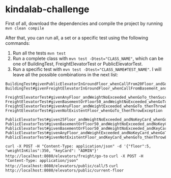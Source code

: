 # kindalab-challenge

First of all, download the dependencies and compile the project by running
`mvn clean compile`

After that, you can run all, a set or a specific test using the following commands:

1. Run all the tests `mvn test`
2. Run a complete class with `mvn test -Dtest="CLASS_NAME"`, which can be one of BuildingTest, FreightElevatorTest or PublicElevatorTest.
3. Run a specific test with `mvn test -Dtest="CLASS_NAME#TEST_NAME"`. I will leave all the possible combinations in the next list:

```
BuildingTest#givenPublicElevatorInGroundFloor_whenCallFrom20Floor_andGoToLastFloor_andHaveKeyCard_thenEndsInLastFloor
BuildingTest#givenFreightElevatorInGroundFloor_whenCallFromBasement_andGoToLastFloor_thenEndsInLastFloor

FreightElevatorTest#givenAnyFloor_andWeightNoExceeded_whenGoTo_thenSucceed
FreightElevatorTest#givenBasementOrFloor50_andWeightNoExceeded_whenGoTo_thenSucceed
FreightElevatorTest#givenAnyFloor_andWeightExceeded_whenGoTo_thenThrowException
FreightElevatorTest#givenNotExistentFloor_whenGoTo_thenThrowException

PublicElevatorTest#given25Floor_andWeightNoExceeded_andNoKeyCard_whenGoTo_thenSucceed
PublicElevatorTest#givenBasementOrFloor50_andWeightNoExceeded_andNoKeyCard_whenGoTo_thenFail
PublicElevatorTest#givenBasementOrFloor50_andWeightNoExceeded_andKeyCard_whenGoTo_thenSucceed
PublicElevatorTest#givenAnyFloor_andWeightExceeded_andNoKeyCard_whenGoTo_thenThrowException
PublicElevatorTest#givenNotExistentFloor_andKeyCard_whenGoTo_thenThrowException
```


`curl -X POST -H "Content-Type: application/json" -d '{"floor":5, "weightInKilos":350, "keyCard": "ADMIN"}' http://localhost:8080/elevators/freight/go-to`
`curl -X POST -H "Content-Type: application/json" http://localhost:8080/elevators/public/call/5`
`curl http://localhost:8080/elevators/public/current-floor`